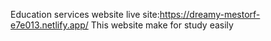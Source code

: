 Education services website
live site:https://dreamy-mestorf-e7e013.netlify.app/
This website make for study easily
